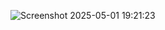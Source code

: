 ![Screenshot 2025-05-01 19:21:23](https://github.com/user-attachments/assets/ff5a03c1-9ae8-4c19-892a-b11d1a21356f)
